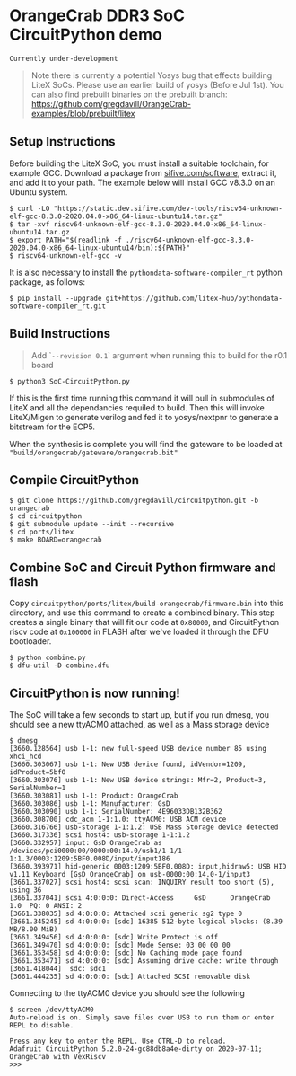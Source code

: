 # OrangeCrab DDR3 SoC CircuitPython demo

``` Currently under-development ``` 

> Note there is currently a potential Yosys bug that effects building LiteX SoCs. Please use an earlier build of yosys (Before Jul 1st). You can also find prebuilt binaries on the prebuilt branch: https://github.com/gregdavill/OrangeCrab-examples/blob/prebuilt/litex


## Setup Instructions
Before building the LiteX SoC, you must install a suitable toolchain, for example GCC.
Download a package from [sifive.com/software](https://www.sifive.com/software), extract it, and add it to your path.
The example below will install GCC v8.3.0 on an Ubuntu system.

```console
$ curl -LO "https://static.dev.sifive.com/dev-tools/riscv64-unknown-elf-gcc-8.3.0-2020.04.0-x86_64-linux-ubuntu14.tar.gz"
$ tar -xvf riscv64-unknown-elf-gcc-8.3.0-2020.04.0-x86_64-linux-ubuntu14.tar.gz
$ export PATH="$(readlink -f ./riscv64-unknown-elf-gcc-8.3.0-2020.04.0-x86_64-linux-ubuntu14/bin):${PATH}"
$ riscv64-unknown-elf-gcc -v
```

It is also necessary to install the `pythondata-software-compiler_rt` python package, as follows:

```console
$ pip install --upgrade git+https://github.com/litex-hub/pythondata-software-compiler_rt.git
```

## Build Instructions
> Add \``--revision 0.1`\` argument when running this to build for the r0.1 board
```console
$ python3 SoC-CircuitPython.py
 ```

If this is the first time running this command it will pull in submodules of LiteX and all the dependancies requiled to build. Then this will invoke LiteX/Migen to generate verilog and fed it to yosys/nextpnr to generate a bitstream for the ECP5.

When the synthesis is complete you will find the gateware to be loaded at `"build/orangecrab/gateware/orangecrab.bit"`

## Compile CircuitPython
```console
$ git clone https://github.com/gregdavill/circuitpython.git -b orangecrab
$ cd circuitpython 
$ git submodule update --init --recursive
$ cd ports/litex
$ make BOARD=orangecrab
```

## Combine SoC and Circuit Python firmware and flash
Copy `circuitpython/ports/litex/build-orangecrab/firmware.bin` into this directory, and use this command to create a combined binary.
This step creates a single binary that will fit our code at `0x80000`, and CircuitPython riscv code at `0x100000` in FLASH after we've loaded it through the DFU bootloader.
 ```console
$ python combine.py
$ dfu-util -D combine.dfu
 ```

## CircuitPython is now running!

The SoC will take a few seconds to start up, but if you run dmesg, you should see a new ttyACM0 attached, as well as a Mass storage device
```console
$ dmesg
[3660.128564] usb 1-1: new full-speed USB device number 85 using xhci_hcd
[3660.303067] usb 1-1: New USB device found, idVendor=1209, idProduct=5bf0
[3660.303076] usb 1-1: New USB device strings: Mfr=2, Product=3, SerialNumber=1
[3660.303081] usb 1-1: Product: OrangeCrab
[3660.303086] usb 1-1: Manufacturer: GsD
[3660.303090] usb 1-1: SerialNumber: 4E96033DB132B362
[3660.308700] cdc_acm 1-1:1.0: ttyACM0: USB ACM device
[3660.316766] usb-storage 1-1:1.2: USB Mass Storage device detected
[3660.317336] scsi host4: usb-storage 1-1:1.2
[3660.332957] input: GsD OrangeCrab as /devices/pci0000:00/0000:00:14.0/usb1/1-1/1-1:1.3/0003:1209:5BF0.008D/input/input186
[3660.393971] hid-generic 0003:1209:5BF0.008D: input,hidraw5: USB HID v1.11 Keyboard [GsD OrangeCrab] on usb-0000:00:14.0-1/input3
[3661.337027] scsi host4: scsi scan: INQUIRY result too short (5), using 36
[3661.337041] scsi 4:0:0:0: Direct-Access     GsD      OrangeCrab       1.0  PQ: 0 ANSI: 2
[3661.338035] sd 4:0:0:0: Attached scsi generic sg2 type 0
[3661.345245] sd 4:0:0:0: [sdc] 16385 512-byte logical blocks: (8.39 MB/8.00 MiB)
[3661.349456] sd 4:0:0:0: [sdc] Write Protect is off
[3661.349470] sd 4:0:0:0: [sdc] Mode Sense: 03 00 00 00
[3661.353458] sd 4:0:0:0: [sdc] No Caching mode page found
[3661.353471] sd 4:0:0:0: [sdc] Assuming drive cache: write through
[3661.418044]  sdc: sdc1
[3661.444235] sd 4:0:0:0: [sdc] Attached SCSI removable disk
```

Connecting to the ttyACM0 device you should see the following
```console
$ screen /dev/ttyACM0
Auto-reload is on. Simply save files over USB to run them or enter REPL to disable.

Press any key to enter the REPL. Use CTRL-D to reload.
Adafruit CircuitPython 5.2.0-24-gc88db8a4e-dirty on 2020-07-11; OrangeCrab with VexRiscv
>>> 
```